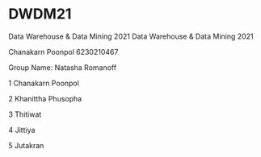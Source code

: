 # DWDM21
Data Warehouse &amp; Data Mining 2021
Data Warehouse & Data Mining 2021

Chanakarn Poonpol 6230210467

Group Name: Natasha Romanoff

1 Chanakarn Poonpol

2 Khanittha Phusopha

3 Thitiwat 

4 Jittiya

5 Jutakran
